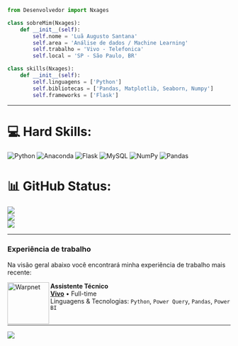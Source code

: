 ```python
from Desenvolvedor import Nxages

class sobreMim(Nxages):
    def __init__(self):
        self.nome = 'Luã Augusto Santana'
        self.area = 'Análise de dados / Machine Learning'
        self.trabalho = 'Vivo - Telefonica'
        self.local = 'SP - São Paulo, BR'

class skills(Nxages):
    def __init__(self):
        self.linguagens = ['Python']
        self.bibliotecas = ['Pandas, Matplotlib, Seaborn, Numpy']
        self.frameworks = ['Flask']
```

---

# 💻 Hard Skills:
![Python](https://img.shields.io/badge/python-3670A0?style=for-the-badge&logo=python&logoColor=ffdd54) ![Anaconda](https://img.shields.io/badge/Anaconda-%2344A833.svg?style=for-the-badge&logo=anaconda&logoColor=white) ![Flask](https://img.shields.io/badge/flask-%23000.svg?style=for-the-badge&logo=flask&logoColor=white) ![MySQL](https://img.shields.io/badge/mysql-%2300f.svg?style=for-the-badge&logo=mysql&logoColor=white) ![NumPy](https://img.shields.io/badge/numpy-%23013243.svg?style=for-the-badge&logo=numpy&logoColor=white) ![Pandas](https://img.shields.io/badge/pandas-%23150458.svg?style=for-the-badge&logo=pandas&logoColor=white)
# 📊 GitHub Status:
![](https://github-readme-stats.vercel.app/api?username=nxages&theme=tokyonight&hide_border=true&include_all_commits=false&count_private=false)<br/>
![](https://github-readme-streak-stats.herokuapp.com/?user=nxages&theme=tokyonight&hide_border=true)<br/>
![](https://github-readme-stats.vercel.app/api/top-langs/?username=nxages&theme=tokyonight&hide_border=true&include_all_commits=false&count_private=false&layout=compact)

---

### Experiência de trabalho
Na visão geral abaixo você encontrará minha experiência de trabalho mais recente:

[<img align="left" height="94px" width="94px" alt="Warpnet" src="https://www.shopping3americas.com.br/wp-content/uploads/sites/13/2023/01/OPENGRAPH-VIVO.png"/>](https://www.vivo.com.br/)

**Assistente Técnico** \
[**Vivo**](https://www.vivo.com.br/) • Full-time \
Linguagens & Tecnologias: `Python`, `Power Query`, `Pandas`, `Power BI`\
<br/>

---

[![](https://visitcount.itsvg.in/api?id=nxages&icon=0&color=6)](https://visitcount.itsvg.in)

<!-- ilovehersomuch -->
